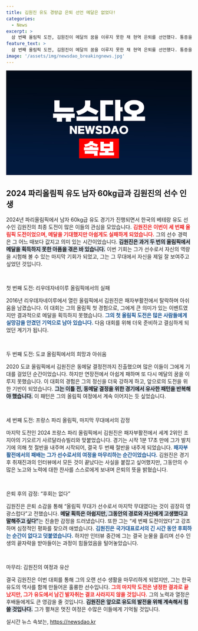 ```yaml
---
title: 김원진 유도 경량급 은퇴 선언 메달은 없었다!
categories:
  - News
excerpt: >
  삼 번째 올림픽 도전, 김원진이 메달의 꿈을 이루지 못한 채 현역 은퇴를 선언했다. 통증을 견디며 뛰었던 그의 마지막은 눈물로 마무리됐다. 더 할 수 있는 것은 없다는 그의 고백이 아쉬움을 더한다.
feature_text: >
  삼 번째 올림픽 도전, 김원진이 메달의 꿈을 이루지 못한 채 현역 은퇴를 선언했다. 통증을 견디며 뛰었던 그의 마지막은 눈물로 마무리됐다. 더 할 수 있는 것은 없다는 그의 고백이 아쉬움을 더한다.
image: '/assets/img/newsdao_breakingnews.jpg'
---
```


<p><img src="/assets/img/newsdao_breakingnews.jpg" alt="bookingtag 속보" /></p>

<h2 data-ke-size="size26">2024 파리올림픽 유도 남자 60kg급과 김원진의 선수 인생</h2>

<p data-ke-size="size16">2024년 파리올림픽에서 남자 60kg급 유도 경기가 진행되면서 한국의 베테랑 유도 선수인 김원진의 최종 도전이 많은 이들의 관심을 모았습니다. <b><span style="color: #ee2323;">김원진은 이번이 세 번째 올림픽 도전이었으며, 메달을 기대했지만 아쉽게도 실패하게 되었습니다.</span></b> 그의 선수 경력은 그 어느 때보다 값지고 의미 있는 시간이었습니다. <b><span style="background-color: #21538527;">김원진은 과거 두 번의 올림픽에서 메달을 획득하지 못한 아픔을 겪은 바 있습니다.</span></b> 이번 기회는 그가 선수로서 자신의 역량을 시험해 볼 수 있는 마지막 기회가 되었고, 그는 그 무대에서 자신을 제일 잘 보여주고 싶었던 것입니다.</p>

<p data-ke-size="size16">&nbsp;</p>

<p>첫 번째 도전: 리우데자네이루 올림픽에서의 실패  </p>

<p data-ke-size="size16">2016년 리우데자네이루에서 열린 올림픽에서 김원진은 패자부활전에서 탈락하며 아쉬움을 남겼습니다. 이 대회는 그의 올림픽 첫 경험으로, 그에게 큰 의미가 있는 이벤트였지만 결과적으로 메달을 획득하지 못했습니다. <b><span style="color: #1a5490;">그의 첫 올림픽 도전은 많은 사람들에게 실망감을 안겼던 기억으로 남아 있습니다.</span></b> 다음 대회를 위해 더욱 준비하고 결심하게 되었던 계기가 됩니다.</p>

<p data-ke-size="size16">&nbsp;</p>

<p>두 번째 도전: 도쿄 올림픽에서의 희망과 아쉬움  </p>

<p data-ke-size="size16">2020 도쿄 올림픽에서 김원진은 동메달 결정전까지 진출했으며 많은 이들이 그에게 기대를 걸었던 순간이었습니다. 하지만 연장전에서 아쉽게 패하며 또 다시 메달의 꿈을 이루지 못했습니다. 이 대회의 경험은 그의 정신을 더욱 강하게 하고, 앞으로의 도전을 위한 기반이 되었습니다. <b><span style="background-color: #21538527;">그는 이틀 전, 동메달 결정을 위한 경기에서 유사한 패턴을 반복해야 했습니다.</span></b> 이 패턴은 그의 올림픽 여정에서 계속 이어지는 듯 싶었습니다.</p>

<p data-ke-size="size16">&nbsp;</p>

<p>세 번째 도전: 프랑스 파리 올림픽, 마지막 무대에서의 감정  </p>

<p data-ke-size="size16">마지막 도전인 2024 프랑스 파리 올림픽에서 김원진은 패자부활전에서 세계 2위인 조지아의 기오르기 사르달라슈빌리와 맞붙었습니다. 경기는 시작 1분 17초 만에 그가 발치기에 의해 첫 절반을 내주며 시작되어, 결국 두 번째 절반을 내주게 되었습니다. <b><span style="color: #1a5490;">패자부활전에서의 패배는 그가 선수로서의 여정을 마무리하는 순간이었습니다.</span></b> 김원진은 경기 후 취재진과의 인터뷰에서 모든 것이 끝났다는 사실을 붙잡고 싶어했지만, 그동안의 수많은 노고와 노력에 대한 찬사를 스스로에게 보내며 은퇴의 뜻을 밝혔습니다.</p>

<p data-ke-size="size16">&nbsp;</p>

<p>은퇴 후의 감정: “후회는 없다”  </p>

<p data-ke-size="size16">김원진은 은퇴 소감을 통해 “올림픽 무대가 선수로서 마지막 무대였다는 것이 굉장히 영광스럽다”고 전했습니다. <b><span style="background-color: #21538527;">메달 획득은 아쉽지만, 그동안의 경로와 자신에게 고생했다고 말해주고 싶다”</span></b>는 진솔한 감정을 드러냈습니다. 또한 그는 “세 번째 도전이었다”고 강조하며 심정적인 평화를 찾으려 애썼습니다. <b><span style="color: #1a5490;">김원진은 국가대표로서의 긴 시간 동안 후회하는 순간이 없다고 덧붙였습니다.</span></b> 하지만 인터뷰 중간에 그는 결국 눈물을 흘리며 선수 인생의 끝자락을 받아들이는 과정이 힘들었음을 털어놓았습니다.</p>

<p data-ke-size="size16">&nbsp;</p>

<p>마무리: 김원진의 여정과 유산  </p>

<p data-ke-size="size16">결국 김원진은 이번 대회를 통해 그의 오랜 선수 생활을 마무리하게 되었지만, 그는 한국 유도의 역사를 함께 만들어온 훌륭한 선수입니다. <b><span style="color: #ee2323;">그의 마지막 도전은 냉정한 결과로 끝났지만, 그가 유도에서 남긴 발자취는 결코 사라지지 않을 것입니다.</span></b> 그의 노력과 열정은 후배들에게도 큰 영감을 줄 것입니다. <b><span style="background-color: #21538527;">김원진은 앞으로 유도의 발전을 위해 계속해서 힘쓸 것입나다.</span></b> 그가 펼쳐온 멋진 여정은 수많은 이들에게 기억될 것입니다.</p>
실시간 뉴스 속보는, <a href="https://newsdao.kr" rel="dofollow">https://newsdao.kr</a>


